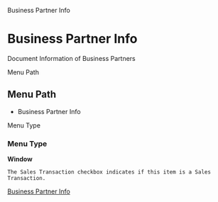 
Business Partner Info
# Business Partner Info


Document Information of Business Partners

Menu Path
## Menu Path



- Business Partner Info

Menu Type
### Menu Type

**Window**

```
The Sales Transaction checkbox indicates if this item is a Sales Transaction.
```

[Business Partner Info](functional-guide/window/window-business-partner-info.md)